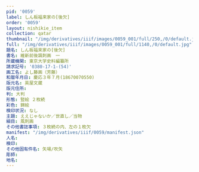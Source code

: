 ```yaml
---
pid: '0059'
label: しん板福来家の[後欠]
order: '0059'
layout: nishikie_item
collection: qatar
thumbnail: "/img/derivatives/iiif/images/0059_001/full/250,/0/default.jpg"
full: "/img/derivatives/iiif/images/0059_001/full/1140,/0/default.jpg"
題名: しん板福来家の[後欠]
書名: 維新前後諷刺画　一
所蔵機関: 東京大学史料編纂所
請求記号: '0380-17-1-(54)'
画工名: よし藤画（芳藤）
和暦年月日: 慶応３年７月(18670070550)
版元名: 英屋文蔵
版元住所: 
判: 大判
形態: 竪絵 ２枚続
彩色: 錦絵
検印状況: なし
主題: ええじゃないか／世直し／当物
細目: 風刺画
その他書誌事項: ３枚続の内、左の１枚欠
manifest: "/img/derivatives/iiif/0059/manifest.json"
人名: 
検印: 
その他固有件名: 矢場/吹矢
彫師: 
地名: 
---
```

